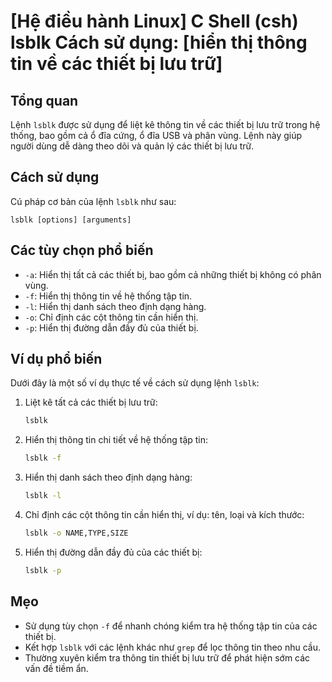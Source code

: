 # [Hệ điều hành Linux] C Shell (csh) lsblk Cách sử dụng: [hiển thị thông tin về các thiết bị lưu trữ]

## Tổng quan
Lệnh `lsblk` được sử dụng để liệt kê thông tin về các thiết bị lưu trữ trong hệ thống, bao gồm cả ổ đĩa cứng, ổ đĩa USB và phân vùng. Lệnh này giúp người dùng dễ dàng theo dõi và quản lý các thiết bị lưu trữ.

## Cách sử dụng
Cú pháp cơ bản của lệnh `lsblk` như sau:
```
lsblk [options] [arguments]
```

## Các tùy chọn phổ biến
- `-a`: Hiển thị tất cả các thiết bị, bao gồm cả những thiết bị không có phân vùng.
- `-f`: Hiển thị thông tin về hệ thống tập tin.
- `-l`: Hiển thị danh sách theo định dạng hàng.
- `-o`: Chỉ định các cột thông tin cần hiển thị.
- `-p`: Hiển thị đường dẫn đầy đủ của thiết bị.

## Ví dụ phổ biến
Dưới đây là một số ví dụ thực tế về cách sử dụng lệnh `lsblk`:

1. Liệt kê tất cả các thiết bị lưu trữ:
   ```bash
   lsblk
   ```

2. Hiển thị thông tin chi tiết về hệ thống tập tin:
   ```bash
   lsblk -f
   ```

3. Hiển thị danh sách theo định dạng hàng:
   ```bash
   lsblk -l
   ```

4. Chỉ định các cột thông tin cần hiển thị, ví dụ: tên, loại và kích thước:
   ```bash
   lsblk -o NAME,TYPE,SIZE
   ```

5. Hiển thị đường dẫn đầy đủ của các thiết bị:
   ```bash
   lsblk -p
   ```

## Mẹo
- Sử dụng tùy chọn `-f` để nhanh chóng kiểm tra hệ thống tập tin của các thiết bị.
- Kết hợp `lsblk` với các lệnh khác như `grep` để lọc thông tin theo nhu cầu.
- Thường xuyên kiểm tra thông tin thiết bị lưu trữ để phát hiện sớm các vấn đề tiềm ẩn.